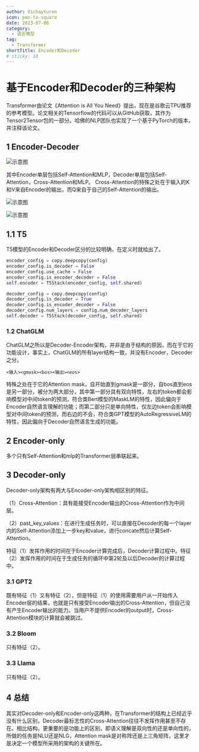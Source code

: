 ```yaml
---
author: Vichayturen
icon: pen-to-square
date: 2023-07-06
category:
  - 语言模型
tag:
  - Transformer
shortTitle: Encoder和Decoder
# sticky: 10
---
```


# 基于Encoder和Decoder的三种架构

Transformer由论文《Attention is All You Need》提出，现在是谷歌云TPU推荐的参考模型。论文相关的Tensorflow的代码可以从GitHub获取，其作为Tensor2Tensor包的一部分。哈佛的NLP团队也实现了一个基于PyTorch的版本，并注释该论文。

<!-- more -->

## 1 Encoder-Decoder

![示意图](/assets/images/llm/coder_1.png "图1.1 语言模型进化树")

其中Encoder单层包括Self-Attention和MLP，Decoder单层包括Self-Attention，Cross-Attention和MLP。
Cross-Attention的特殊之处在于输入的K和V来自Encoder的输出，而Q来自于自己的Self-Attention的输出。

![示意图](/assets/images/llm/coder_2.png "图1.2 标准transformer架构")

![示意图](/assets/images/llm/coder_3.png "图1.3 Encoder的输出流向")

## 1.1 T5

T5模型的Encoder和Decoder区分的比较明确，在定义时就给出了。
```python
encoder_config = copy.deepcopy(config)
encoder_config.is_decoder = False
encoder_config.use_cache = False
encoder_config.is_encoder_decoder = False
self.encoder = T5Stack(encoder_config, self.shared)

decoder_config = copy.deepcopy(config)
decoder_config.is_decoder = True
decoder_config.is_encoder_decoder = False
decoder_config.num_layers = config.num_decoder_layers
self.decoder = T5Stack(decoder_config, self.shared)
```
### 1.2 ChatGLM

ChatGLM之所以是Decoder-Encoder架构，并非是由于结构的原因，而在于它的功能设计，事实上，ChatGLM的所有layer结构一致，并没有Encoder，Decoder之分。

```
<输入><gmask><bos><输出><eos>
```

特殊之处在于它的Attention mask，自开始直到gmask是一部分，自bos直到eos是另一部分，被分为两大部分，其中第一部分具有双向特性，左右的token都会影响模型对中间token的预测，符合类Bert模型的MaskLM的特性，因此偏向于Encoder自然语言理解的功能；而第二部分只是单向特性，仅左边token会影响模型对中间token的预测，而右边的不会，符合类GPT模型的AutoRegressiveLM的特性，因此偏向于Decoder自然语言生成的功能。

## 2 Encoder-only

多个只有Self-Attention和mlp的Transformer层串联起来。

## 3 Decoder-only

Decoder-only架构有两大与Encoder-only架构相区别的特征。

（1）Cross-Attention：具有能接受Encoder输出的Cross-Attention作为中间层。

（2）past_key_values：在进行生成任务时，可以直接在Decoder的每一个layer内的Self-Attention添加上一步key和value，进行concate然后计算Self-Attention。

特征（1）发挥作用的时间在于Encoder计算完成后，Decoder计算过程中。特征（2）发挥作用的时间在于生成任务的循环中第2轮及以后Decoder的计算过程中。

### 3.1 GPT2

既有特征（1）又有特征（2），但是特征（1）的使用需要用户从一开始传入Encoder层的结果，也就是只有接受Encoder输出的Cross-Attention，但自己没有产生Encoder输出的能力。当用户不提供Encoder的output时，Cross-Attention模块的计算就会被跳过。

### 3.2 Bloom

只有特征（2）。

### 3.3 Llama

只有特征（2）。

## 4 总结
其实对Decoder-only和Encoder-only这两种，在Transformer的结构上已经近乎没有什么区别，Decoder最标志性的Cross-Attention往往不发挥作用甚至不存在。相比结构，更重要的是功能上的区别，即语义理解是双向性的还是单向性的，所做的任务是NLU还是NLG，Attention mask是对称阵还是上三角矩阵，这里才是决定一个模型所采用的架构的关键所在。
